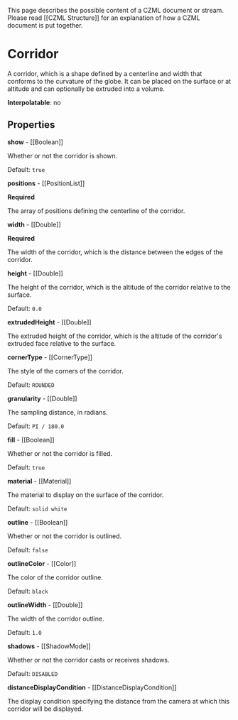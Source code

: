 This page describes the possible content of a CZML document or stream.  Please read [[CZML Structure]] for an explanation of how a CZML document is put together.

# Corridor

A corridor, which is a shape defined by a centerline and width that conforms to the curvature of the globe. It can be placed on the surface or at altitude and can optionally be extruded into a volume.

**Interpolatable**: no

## Properties

**show** - [[Boolean]]

Whether or not the corridor is shown.

Default: `true`


**positions** - [[PositionList]]

**Required**

The array of positions defining the centerline of the corridor.


**width** - [[Double]]

**Required**

The width of the corridor, which is the distance between the edges of the corridor.


**height** - [[Double]]

The height of the corridor, which is the altitude of the corridor relative to the surface.

Default: `0.0`


**extrudedHeight** - [[Double]]

The extruded height of the corridor, which is the altitude of the corridor's extruded face relative to the surface.


**cornerType** - [[CornerType]]

The style of the corners of the corridor.

Default: `ROUNDED`


**granularity** - [[Double]]

The sampling distance, in radians.

Default: `PI / 180.0`


**fill** - [[Boolean]]

Whether or not the corridor is filled.

Default: `true`


**material** - [[Material]]

The material to display on the surface of the corridor.

Default: `solid white`


**outline** - [[Boolean]]

Whether or not the corridor is outlined.

Default: `false`


**outlineColor** - [[Color]]

The color of the corridor outline.

Default: `black`


**outlineWidth** - [[Double]]

The width of the corridor outline.

Default: `1.0`


**shadows** - [[ShadowMode]]

Whether or not the corridor casts or receives shadows.

Default: `DISABLED`


**distanceDisplayCondition** - [[DistanceDisplayCondition]]

The display condition specifying the distance from the camera at which this corridor will be displayed.



